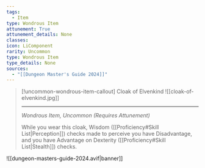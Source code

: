 ```yaml
---
tags:
  - Item
type: Wondrous Item
attunement: True
attunement_details: None
classes:
icon: LiComponent
rarity: Uncommon
type: Wondrous Item
type_details: None
sources: 
  - "[[Dungeon Master's Guide 2024]]"
---
```

>[!uncommon-wondrous-item-callout] Cloak of Elvenkind
>![[cloak-of-elvenkind.jpg]]
>
>- - -
>_Wondrous Item, Uncommon (Requires Attunement)_
>
>While you wear this cloak, Wisdom ([[Proficiency#Skill List\|Perception]]) checks made to perceive you have Disadvantage, and you have Advantage on Dexterity ([[Proficiency#Skill List\|Stealth]]) checks.
>


![[dungeon-masters-guide-2024.avif|banner]]